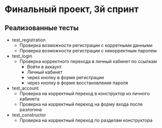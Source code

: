 # Финальный проект, 3й спринт

## Реализованные тесты

* test_registration
  * Проверка возможности регистрации с корретными данными
  * Проверка возможности регистрации с некорректным паролем
* test_login
  * Проверка корректного перехода в личный кабинет по ссылкам
    * Войти в аккаунт
    * Личный кабинет
    * через кнопку в форме регистрации
    * через кнопку в форме восстановления пароля
* test_account
  * Проверка на корректный переход в конструктор из личного кабинета
  * Проверка на корректный переход на форму входа после разлогина
* test_constructor
  * Проверка на корректный переход по разделам конструктора